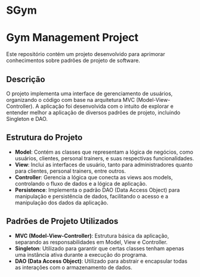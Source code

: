 # SGym

# Gym Management Project

Este repositório contém um projeto desenvolvido para aprimorar conhecimentos sobre padrões de projeto de software.

## Descrição

O projeto implementa uma interface de gerenciamento de usuários, organizando o código com base na arquitetura MVC (Model-View-Controller). A aplicação foi desenvolvida com o intuito de explorar e entender melhor a aplicação de diversos padrões de projeto, incluindo Singleton e DAO.

## Estrutura do Projeto

- **Model**: Contém as classes que representam a lógica de negócios, como usuários, clientes, personal trainers, e suas respectivas funcionalidades.
- **View**: Inclui as interfaces de usuário, tanto para administradores quanto para clientes, personal trainers, entre outros.
- **Controller**: Gerencia a lógica que conecta as views aos models, controlando o fluxo de dados e a lógica de aplicação.
- **Persistence**: Implementa o padrão DAO (Data Access Object) para manipulação e persistência de dados, facilitando o acesso e a manipulação dos dados da aplicação.

## Padrões de Projeto Utilizados

- **MVC (Model-View-Controller)**: Estrutura básica da aplicação, separando as responsabilidades em Model, View e Controller.
- **Singleton**: Utilizado para garantir que certas classes tenham apenas uma instância ativa durante a execução do programa.
- **DAO (Data Access Object)**: Utilizado para abstrair e encapsular todas as interações com o armazenamento de dados.

